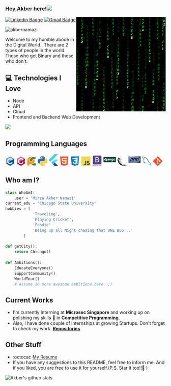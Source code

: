 ### Hey,[Akber here!](https://www.linkedin.com/in/akber-namazi/)<img src="https://media.giphy.com/media/hvRJCLFzcasrR4ia7z/giphy.gif" width="25px">

<img src = 'https://github.com/akbernamazi/akbernamazi/blob/master/images/matrix.gif' alt = 'Awesome Matrix Code' align='right'/>

[![Linkedin Badge](https://img.shields.io/badge/-akbernamazi-blue?style=flat-square&logo=Linkedin&logoColor=white&link=https://www.linkedin.com/in/akber-namazi)](https://www.linkedin.com/in/akber-namazi/) [![Gmail Badge](https://img.shields.io/badge/-akbernamazi1@gmail.com-c14438?style=flat-square&logo=Gmail&logoColor=white&link=mailto:akbernamazi1@gmail.com)](mailto:akbernamazi1@gmail.com)

<p align="left"> <img src="https://komarev.com/ghpvc/?username=akbernamazi" alt="akbernamazi" /> </p>

Welcome to my humble abode in the Digital World.. There are 2 types of people in the world. Those who get Binary and those who don't.

## :computer: Technologies I Love

- Node
- API
- Cloud
- Frontend and Backend Web Development

<img src = "https://github-readme-stats.vercel.app/api/top-langs/?username=akbernamazi&layout=compact">

## Programming Languages

<img src = 'https://github.com/akbernamazi/akbernamazi/blob/master/images/c-original.svg' width='30'/> <img src = 'https://github.com/akbernamazi/akbernamazi/blob/master/images/cpp.svg' width='30'/> <img src = 'https://github.com/akbernamazi/akbernamazi/blob/master/images/pycharm.svg' width='30'/> <img src = 'https://github.com/akbernamazi/akbernamazi/blob/master/images/python2.png' height='30'/> <img src = 'https://github.com/akbernamazi/akbernamazi/blob/master/images/flutter-logo.svg' width='30'/> <img src = 'https://github.com/akbernamazi/akbernamazi/blob/master/images/html.svg' width='30'/> <img src = 'https://github.com/akbernamazi/akbernamazi/blob/master/images/css.svg' width='30'/> <img src = 'https://github.com/akbernamazi/akbernamazi/blob/master/images/js.svg' width='30'/> <img src = 'https://github.com/akbernamazi/akbernamazi/blob/master/images/bootstrap.svg' width='33'/> <img src = 'https://github.com/akbernamazi/akbernamazi/blob/master/images/django.svg' height='40'/> <img src = 'https://github.com/akbernamazi/akbernamazi/blob/master/images/flask.png' width='30'/> <img src = 'https://github.com/akbernamazi/akbernamazi/blob/master/images/php.svg' width='40'/>
<img src = 'https://github.com/akbernamazi/akbernamazi/blob/master/images/sql.svg' width='30'/> <img src = 'https://github.com/akbernamazi/akbernamazi/blob/master/images/git.svg' width='30'/>

## Who am I?

```python
class WhoAmI:
	user = 'Mirza Akber Namazi'
current_edu = "Chicago State University"
hobbies = [
			'Traveling',
			'Playing Cricket',
			'Foodie'
			'Being up all Night chasing that ONE BUG...'
		]

def getCity():
	return Chicago()

def Ambitions():
	EducateEveryone()
	SupportCommunity()
	WorldTour()
	# Assume 10 more awesome ambitions here  ;)

```

## Current Works

- I'm currently Interning at **Microsec Singapore** and working up on polishing my skills 🌱 in **Competitive Programming**.
- Also, I have done couple of internships at growing Startups. Don't forget to check my work. **[Repositories](https://github.com/akbernamazi?tab=repositories)**

## Other Stuff

- :octocat: [My Resume](https://drive.google.com/file/d/1pfCH-o0ao3-jfgn0VV0ptBgmWzUcDLhH/view?usp=sharing)
- If you have any suggestions to this README, feel free to inform me. And if you liked, you are free to use it for yourself.(P.S. Star it too!!:grimacing: )

![Akber's github stats](https://github-readme-stats.vercel.app/api?username=akbernamazi&show_icons=true&hide=[%22issues%22])

